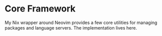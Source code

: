# Core Framework

My Nix wrapper around Neovim provides a few core utilities for managing packages and language servers. The implementation lives here.
